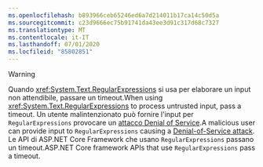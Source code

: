 ```yaml
---
ms.openlocfilehash: b893966ceb65246ed6a7d214011b17ca14c50d5a
ms.sourcegitcommit: c23d9666ec75b91741da43ee3d91c317d68c7327
ms.translationtype: MT
ms.contentlocale: it-IT
ms.lasthandoff: 07/01/2020
ms.locfileid: "85802851"
---
```


> [!WARNING]
> <span data-ttu-id="ba8b4-101">Quando <xref:System.Text.RegularExpressions> si usa per elaborare un input non attendibile, passare un timeout.</span><span class="sxs-lookup"><span data-stu-id="ba8b4-101">When using <xref:System.Text.RegularExpressions> to process untrusted input, pass a timeout.</span></span> <span data-ttu-id="ba8b4-102">Un utente malintenzionato può fornire l'input per `RegularExpressions` provocare un [attacco Denial of Service](https://www.us-cert.gov/ncas/tips/ST04-015).</span><span class="sxs-lookup"><span data-stu-id="ba8b4-102">A malicious user can provide input to `RegularExpressions` causing a [Denial-of-Service attack](https://www.us-cert.gov/ncas/tips/ST04-015).</span></span> <span data-ttu-id="ba8b4-103">Le API di ASP.NET Core Framework che usano `RegularExpressions` passano un timeout.</span><span class="sxs-lookup"><span data-stu-id="ba8b4-103">ASP.NET Core framework APIs that use `RegularExpressions` pass a timeout.</span></span>
